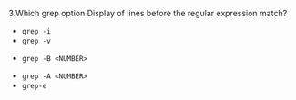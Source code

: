 3.Which grep option Display <NUMBER> of lines before the regular expression match?

* `grep -i`
* `grep -v`
+ `grep -B <NUMBER>`
* `grep -A <NUMBER>`
* `grep-e`
